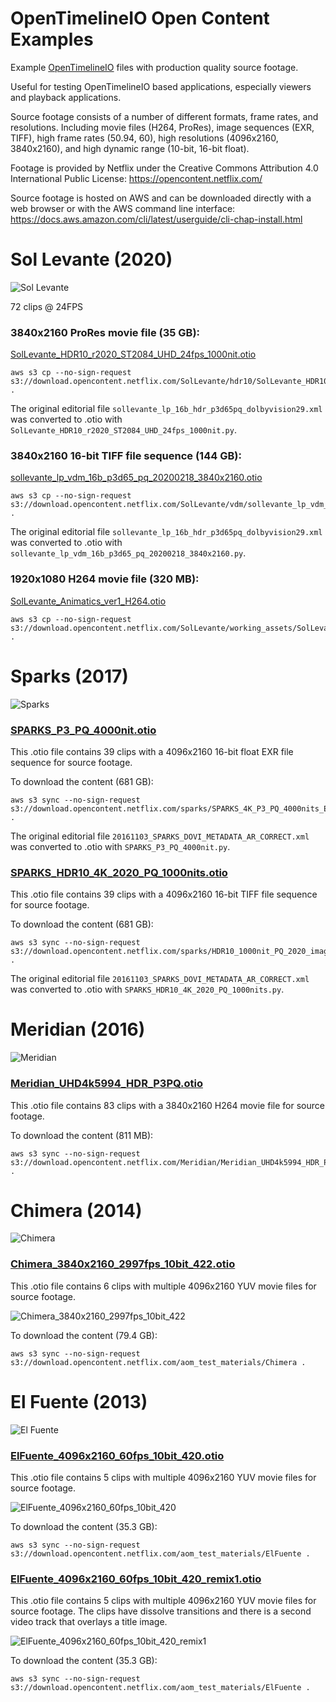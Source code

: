 OpenTimelineIO Open Content Examples
====================================
Example [OpenTimelineIO](https://github.com/PixarAnimationStudios/OpenTimelineIO) files with
production quality source footage.

Useful for testing OpenTimelineIO based applications, especially viewers and playback
applications.

Source footage consists of a number of different formats, frame rates, and resolutions.
Including movie files (H264, ProRes), image sequences (EXR, TIFF), high frame rates
(50.94, 60), high resolutions (4096x2160, 3840x2160), and high dynamic range (10-bit,
16-bit float).

Footage is provided by Netflix under the Creative Commons Attribution 4.0 International
Public License:
https://opencontent.netflix.com/

Source footage is hosted on AWS and can be downloaded directly with a web browser or
with the AWS command line interface:
https://docs.aws.amazon.com/cli/latest/userguide/cli-chap-install.html


Sol Levante (2020)
==================
![Sol Levante](images/Sol_Levante.PNG)

72 clips @ 24FPS

### 3840x2160 ProRes movie file (35 GB):
[SolLevante_HDR10_r2020_ST2084_UHD_24fps_1000nit.otio](https://github.com/darbyjohnston/otio-oc-examples/blob/main/SolLevante_HDR10_r2020_ST2084_UHD_24fps_1000nit.otio)
```
aws s3 cp --no-sign-request s3://download.opencontent.netflix.com/SolLevante/hdr10/SolLevante_HDR10_r2020_ST2084_UHD_24fps_1000nit.mov .
```
The original editorial file ```sollevante_lp_16b_hdr_p3d65pq_dolbyvision29.xml``` was
converted to .otio with ```SolLevante_HDR10_r2020_ST2084_UHD_24fps_1000nit.py```.

### 3840x2160 16-bit TIFF file sequence (144 GB):
[sollevante_lp_vdm_16b_p3d65_pq_20200218_3840x2160.otio](https://github.com/darbyjohnston/otio-oc-examples/blob/main/sollevante_lp_vdm_16b_p3d65_pq_20200218_3840x2160.otio)
```
aws s3 cp --no-sign-request s3://download.opencontent.netflix.com/SolLevante/vdm/sollevante_lp_vdm_16b_p3d65_pq_20200218_3840x2160.zip .
```
The original editorial file ```sollevante_lp_16b_hdr_p3d65pq_dolbyvision29.xml``` was
converted to .otio with ```sollevante_lp_vdm_16b_p3d65_pq_20200218_3840x2160.py```.

### 1920x1080 H264 movie file (320 MB):
[SolLevante_Animatics_ver1_H264.otio](https://github.com/darbyjohnston/otio-oc-examples/blob/main/SolLevante_Animatics_ver1_H264.otio)
```
aws s3 cp --no-sign-request s3://download.opencontent.netflix.com/SolLevante/working_assets/SolLevante_Animatics_ver1_H264.mov .
```


Sparks (2017)
=============
![Sparks](images/Sparks.PNG)

### [SPARKS_P3_PQ_4000nit.otio](https://github.com/darbyjohnston/otio-oc-examples/blob/main/SPARKS_P3_PQ_4000nit.otio)

This .otio file contains 39 clips with a 4096x2160 16-bit float EXR file sequence for source footage.

To download the content (681 GB):
```
aws s3 sync --no-sign-request s3://download.opencontent.netflix.com/sparks/SPARKS_4K_P3_PQ_4000nits_EXR .
```

The original editorial file ```20161103_SPARKS_DOVI_METADATA_AR_CORRECT.xml``` was
converted to .otio with ```SPARKS_P3_PQ_4000nit.py```.

### [SPARKS_HDR10_4K_2020_PQ_1000nits.otio](https://github.com/darbyjohnston/otio-oc-examples/blob/main/SPARKS_HDR10_4K_2020_PQ_1000nits.otio)

This .otio file contains 39 clips with a 4096x2160 16-bit TIFF file sequence for source footage.

To download the content (681 GB):
```
aws s3 sync --no-sign-request s3://download.opencontent.netflix.com/sparks/HDR10_1000nit_PQ_2020_image_sequence .
```

The original editorial file ```20161103_SPARKS_DOVI_METADATA_AR_CORRECT.xml``` was
converted to .otio with ```SPARKS_HDR10_4K_2020_PQ_1000nits.py```.


Meridian (2016)
===============
![Meridian](images/Meridian.PNG)

### [Meridian_UHD4k5994_HDR_P3PQ.otio](https://github.com/darbyjohnston/otio-oc-examples/blob/main/Meridian_UHD4k5994_HDR_P3PQ.otio)

This .otio file contains 83 clips with a 3840x2160 H264 movie file for source footage.

To download the content (811 MB):
```
aws s3 sync --no-sign-request s3://download.opencontent.netflix.com/Meridian/Meridian_UHD4k5994_HDR_P3PQ.mp4 .
```


Chimera (2014)
==============
![Chimera](images/Chimera.PNG)

### [Chimera_3840x2160_2997fps_10bit_422.otio](https://github.com/darbyjohnston/otio-oc-examples/blob/main/Chimera_3840x2160_2997fps_10bit_422.otio)

This .otio file contains 6 clips with multiple 4096x2160 YUV movie files for source footage.

![Chimera_3840x2160_2997fps_10bit_422](images/Chimera_3840x2160_2997fps_10bit_422.svg)

To download the content (79.4 GB):
```
aws s3 sync --no-sign-request s3://download.opencontent.netflix.com/aom_test_materials/Chimera .
```


El Fuente (2013)
================
![El Fuente](images/El_Fuente.PNG)

### [ElFuente_4096x2160_60fps_10bit_420.otio](https://github.com/darbyjohnston/otio-oc-examples/blob/main/ElFuente_4096x2160_60fps_10bit_420.otio)

This .otio file contains 5 clips with multiple 4096x2160 YUV movie files for source footage.

![ElFuente_4096x2160_60fps_10bit_420](images/ElFuente_4096x2160_60fps_10bit_420.svg)

To download the content (35.3 GB):
```
aws s3 sync --no-sign-request s3://download.opencontent.netflix.com/aom_test_materials/ElFuente .
```

### [ElFuente_4096x2160_60fps_10bit_420_remix1.otio](https://github.com/darbyjohnston/otio-oc-examples/blob/main/ElFuente_4096x2160_60fps_10bit_420_remix1.otio)

This .otio file contains 5 clips with multiple 4096x2160 YUV movie files for source footage.
The clips have dissolve transitions and there is a second video track that overlays a title
image.

![ElFuente_4096x2160_60fps_10bit_420_remix1](images/ElFuente_4096x2160_60fps_10bit_420_remix1.svg)

To download the content (35.3 GB):
```
aws s3 sync --no-sign-request s3://download.opencontent.netflix.com/aom_test_materials/ElFuente .
```
